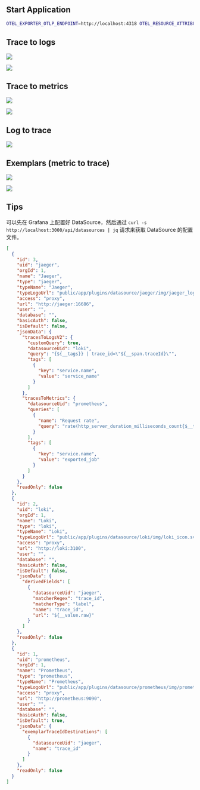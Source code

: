 ## Start Application

```bash
OTEL_EXPORTER_OTLP_ENDPOINT=http://localhost:4318 OTEL_RESOURCE_ATTRIBUTES="service.name=dice,service.version=0.1.0" go run .
```

## Trace to logs

![](https://chengzw258.oss-cn-beijing.aliyuncs.com/Article/202411262203196.png)

![](https://chengzw258.oss-cn-beijing.aliyuncs.com/Article/202411262204130.png)

## Trace to metrics

![](https://chengzw258.oss-cn-beijing.aliyuncs.com/Article/202411262204660.png)

![](https://chengzw258.oss-cn-beijing.aliyuncs.com/Article/202411262206848.png)

## Log to trace

![](https://chengzw258.oss-cn-beijing.aliyuncs.com/Article/202411262207321.png)

## Exemplars (metric to trace)

![](https://chengzw258.oss-cn-beijing.aliyuncs.com/Article/202411262201253.png)

![](https://chengzw258.oss-cn-beijing.aliyuncs.com/Article/202411262202705.png)

## Tips

可以先在 Grafana 上配置好 DataSource，然后通过 `curl -s http://localhost:3000/api/datasources | jq` 请求来获取 DataSource 的配置文件。

```json
[
  {
    "id": 3,
    "uid": "jaeger",
    "orgId": 1,
    "name": "Jaeger",
    "type": "jaeger",
    "typeName": "Jaeger",
    "typeLogoUrl": "public/app/plugins/datasource/jaeger/img/jaeger_logo.svg",
    "access": "proxy",
    "url": "http://jaeger:16686",
    "user": "",
    "database": "",
    "basicAuth": false,
    "isDefault": false,
    "jsonData": {
      "tracesToLogsV2": {
        "customQuery": true,
        "datasourceUid": "loki",
        "query": "{${__tags}} | trace_id=\"${__span.traceId}\"",
        "tags": [
          {
            "key": "service.name",
            "value": "service_name"
          }
        ]
      },
      "tracesToMetrics": {
        "datasourceUid": "prometheus",
        "queries": [
          {
            "name": "Request rate",
            "query": "rate(http_server_duration_milliseconds_count{$__tags}[5m])"
          }
        ],
        "tags": [
          {
            "key": "service.name",
            "value": "exported_job"
          }
        ]
      }
    },
    "readOnly": false
  },
  {
    "id": 2,
    "uid": "loki",
    "orgId": 1,
    "name": "Loki",
    "type": "loki",
    "typeName": "Loki",
    "typeLogoUrl": "public/app/plugins/datasource/loki/img/loki_icon.svg",
    "access": "proxy",
    "url": "http://loki:3100",
    "user": "",
    "database": "",
    "basicAuth": false,
    "isDefault": false,
    "jsonData": {
      "derivedFields": [
        {
          "datasourceUid": "jaeger",
          "matcherRegex": "trace_id",
          "matcherType": "label",
          "name": "trace_id",
          "url": "${__value.raw}"
        }
      ]
    },
    "readOnly": false
  },
  {
    "id": 1,
    "uid": "prometheus",
    "orgId": 1,
    "name": "Prometheus",
    "type": "prometheus",
    "typeName": "Prometheus",
    "typeLogoUrl": "public/app/plugins/datasource/prometheus/img/prometheus_logo.svg",
    "access": "proxy",
    "url": "http://prometheus:9090",
    "user": "",
    "database": "",
    "basicAuth": false,
    "isDefault": true,
    "jsonData": {
      "exemplarTraceIdDestinations": [
        {
          "datasourceUid": "jaeger",
          "name": "trace_id"
        }
      ]
    },
    "readOnly": false
  }
]
```